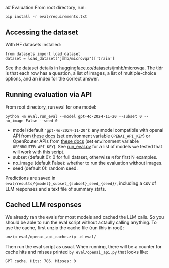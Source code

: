 a# Evaluation
From root directory, run:
```
pip install -r eval/requirements.txt
```

## Accessing the dataset 
With HF datasets installed:
```
from datasets import load_dataset
dataset = load_dataset("jmhb/microvqa")['train']
```
See the dataset details in [huggingface.co/datasets/jmhb/microvqa](https://huggingface.co/datasets/jmhb/microvqa). The tldr is that each row has a question, a list of images, a list of multiple-choice options, and an index for the correct answer. 


## Running evaluation via API
From root directory, run eval for one model:
```
python -m eval.run_eval --model gpt-4o-2024-11-20 --subset 0 --no_image False --seed 0 
```
- model (default `'gpt-4o-2024-11-20'`): any model compatible with openai API from [these docs](https://platform.openai.com/docs/models/) (set environment variable `OPENAI_API_KEY`) or OpenRouter APIs from [these docs](https://openrouter.ai/) (set environment variable `OPENROUTER_API_KEY`). See [run_eval.py](run_eval.py) for a list of models we tested that will work with this script.
- subset (default 0): 0 for full dataset, otherwise `N` for first N examples.
- no_image (default False): whether to run the evaluation without images.
- seed (default 0): random seed.

Predictions are saved in `eval/results/{model}_subset_{subset}_seed_{seed}/`, including a csv of LLM responses and a text file of summary stats.


## Cached LLM responses
We already ran the evals for most models and cached the LLM calls. So you should be able to run the eval script without actaully calling anything. To use the cache, first unzip the cache file (run this in root):
```
unzip eval/openai_api_cache.zip -d eval/
```
Then run the eval script as usual. When running, there will be a counter for cache hits and misses printed `by eval/openai_api.py` that looks like:
```
GPT cache. Hits: 786. Misses: 0
```



